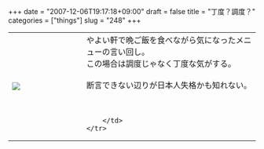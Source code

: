 +++
date = "2007-12-06T19:17:18+09:00"
draft = false
title = "丁度？調度？"
categories = ["things"]
slug = "248"
+++

<table width="100%">
	<tr>
		<td width="30%" valign="middle">
			<img src="https://keruru.net/images/4757cc2e67f96-071206-191250.jpg" border="0" />
		</td>
		<td width="70%" valign="middle">
			やよい軒で晩ご飯を食べながら気になったメニューの言い回し。<br />
この場合は調度じゃなく丁度な気がする。<br />
<br />
断言できない辺りが日本人失格かも知れない。<br />
<br />
<br />

		</td>
	</tr>
</table>
